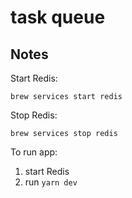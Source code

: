 # task queue

## Notes

Start Redis:

```shell
brew services start redis
```

Stop Redis:

```shell
brew services stop redis
```

To run app:

1. start Redis
2. run `yarn dev`
